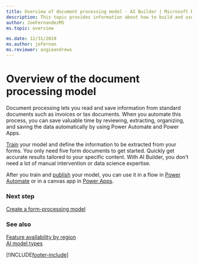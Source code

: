 ```yaml
---
title: Overview of document processing model - AI Builder | Microsoft Docs
description: This topic provides information about how to build and use document processing models in AI Builder.
author: JoeFernandezMS
ms.topic: overview

ms.date: 12/31/2019
ms.author: jofernan
ms.reviewer: angieandrews
---
```


# Overview of the document processing model

Document processing lets you read and save information from standard documents such as invoices or tax documents. When you automate this process, you can save valuable time by reviewing, extracting, organizing, and saving the data automatically by using Power Automate and Power Apps.

[Train](train-model.md) your model and define the information to be extracted from your forms. You only need five form documents to get started. Quickly get accurate results tailored to your specific content. With AI Builder, you don't need a lot of manual intervention or data science expertise.

After you train and [publish](publish-model.md) your model, you can use it in a flow in [Power Automate](form-processing-model-in-flow.md) or in a canvas app in [Power Apps](form-processor-component-in-powerapps.md).

### Next step

[Create a form-processing model](create-form-processing-model.md)

### See also

[Feature availability by region](availability-region.md)  
[AI model types](model-types.md)


[!INCLUDE[footer-include](includes/footer-banner.md)]